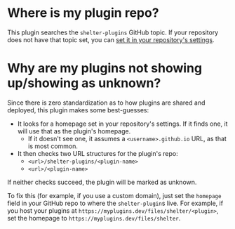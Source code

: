 # Where is my plugin repo?

This plugin searches the `shelter-plugins` GitHub topic. If your repository does not have that topic set, you can <a href="https://docs.github.com/en/repositories/managing-your-repositorys-settings-and-features/customizing-your-repository/classifying-your-repository-with-topics">set it in your repository's settings</a>.

# Why are my plugins not showing up/showing as unknown?

Since there is zero standardization as to how plugins are shared and deployed, this plugin makes some best-guesses:

* It looks for a homepage set in your repository's settings. If it finds one, it will use that as the plugin's homepage.
  * If it doesn't see one, it assumes a `<username>.github.io` URL, as that is most common.
* It then checks two URL structures for the plugin's repo:
  * `<url>/shelter-plugins/<plugin-name>`
  * `<url>/<plugin-name>`

If neither checks succeed, the plugin will be marked as unknown.

To fix this (for example, if you use a custom domain), just set the `homepage` field in your GitHub repo to where the `shelter-plugin`s live. For example, if you host your plugins at `https://myplugins.dev/files/shelter/<plugin>`, set the homepage to `https://myplugins.dev/files/shelter`.